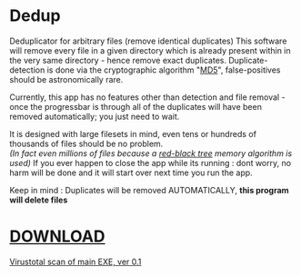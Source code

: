 # Dedup
Deduplicator for arbitrary files (remove identical duplicates)
This software will remove every file in a given directory which is already present within in the very same directory - hence remove exact duplicates.
Duplicate-detection is done via the cryptographic algorithm "[MD5](https://en.wikipedia.org/wiki/MD5)", false-positives should be astronomically rare.

Currently, this app has no features other than detection and file removal - once the progressbar is through all of the duplicates will have been removed automatically; you just need to wait.

It is designed with large filesets in mind, even tens or hundreds of thousands of files should be no problem.<br>
_(In fact even millions of files because a [red-black tree](https://en.wikipedia.org/wiki/Red%E2%80%93black_tree) memory algorithm is used)_
If you ever happen to close the app while its running : dont worry, no harm will be done and it will start over next time you run the app.

Keep in mind : Duplicates will be removed AUTOMATICALLY, **this program will delete files**

# [DOWNLOAD](https://github.com/InternetPseudonym/Dedup/releases/tag/0.1)

[Virustotal scan of main EXE, ver 0.1](https://www.virustotal.com/de/file/196291a0eb71aa1c97cd504579cc037b18a7292d67cce83cb4af7a4d6e41bbf1/analysis/1520192739/)
